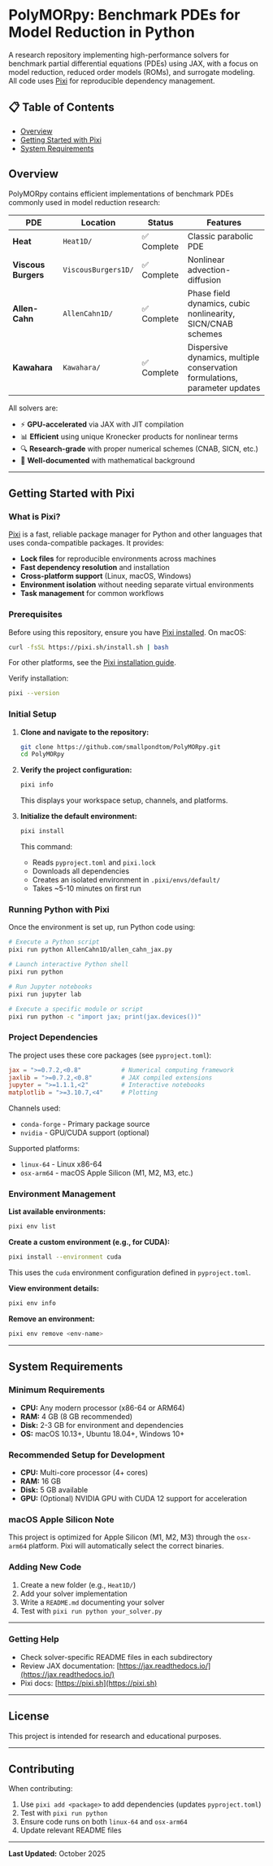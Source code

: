 # PolyMORpy: Benchmark PDEs for Model Reduction in Python

A research repository implementing high-performance solvers for benchmark partial differential equations (PDEs) using JAX, with a focus on model reduction, reduced order models (ROMs), and surrogate modeling. All code uses [Pixi](https://pixi.sh) for reproducible dependency management.

## 📋 Table of Contents

- [Overview](#overview)
- [Getting Started with Pixi](#getting-started-with-pixi)
- [System Requirements](#system-requirements)

## Overview

PolyMORpy contains efficient implementations of benchmark PDEs commonly used in model reduction research:

| PDE | Location | Status | Features |
|-----|----------|--------|----------|
| **Heat** | `Heat1D/` | ✅ Complete | Classic parabolic PDE |
| **Viscous Burgers** | `ViscousBurgers1D/` | ✅ Complete | Nonlinear advection-diffusion |
| **Allen-Cahn** | `AllenCahn1D/` | ✅ Complete | Phase field dynamics, cubic nonlinearity, SICN/CNAB schemes |
| **Kawahara** | `Kawahara/` | ✅ Complete | Dispersive dynamics, multiple conservation formulations, parameter updates |

All solvers are:

- ⚡ **GPU-accelerated** via JAX with JIT compilation
- 📊 **Efficient** using unique Kronecker products for nonlinear terms
- 🔍 **Research-grade** with proper numerical schemes (CNAB, SICN, etc.)
- 📝 **Well-documented** with mathematical background

---

## Getting Started with Pixi

### What is Pixi?

[Pixi](https://pixi.sh) is a fast, reliable package manager for Python and other languages that uses conda-compatible packages. It provides:

- **Lock files** for reproducible environments across machines
- **Fast dependency resolution** and installation
- **Cross-platform support** (Linux, macOS, Windows)
- **Environment isolation** without needing separate virtual environments
- **Task management** for common workflows

### Prerequisites

Before using this repository, ensure you have [Pixi installed](https://pixi.sh/latest/#installation). On macOS:

```bash
curl -fsSL https://pixi.sh/install.sh | bash
```

For other platforms, see the [Pixi installation guide](https://pixi.sh/latest/#installation).

Verify installation:

```bash
pixi --version
```

### Initial Setup

1. **Clone and navigate to the repository:**

   ```bash
   git clone https://github.com/smallpondtom/PolyMORpy.git
   cd PolyMORpy
   ```

2. **Verify the project configuration:**

   ```bash
   pixi info
   ```

   This displays your workspace setup, channels, and platforms.

3. **Initialize the default environment:**

   ```bash
   pixi install
   ```

   This command:
   - Reads `pyproject.toml` and `pixi.lock`
   - Downloads all dependencies
   - Creates an isolated environment in `.pixi/envs/default/`
   - Takes ~5-10 minutes on first run

### Running Python with Pixi

Once the environment is set up, run Python code using:

```bash
# Execute a Python script
pixi run python AllenCahn1D/allen_cahn_jax.py

# Launch interactive Python shell
pixi run python

# Run Jupyter notebooks
pixi run jupyter lab

# Execute a specific module or script
pixi run python -c "import jax; print(jax.devices())"
```

### Project Dependencies

The project uses these core packages (see `pyproject.toml`):

```toml
jax = ">=0.7.2,<0.8"           # Numerical computing framework
jaxlib = ">=0.7.2,<0.8"        # JAX compiled extensions
jupyter = ">=1.1.1,<2"         # Interactive notebooks
matplotlib = ">=3.10.7,<4"     # Plotting
```

Channels used:

- `conda-forge` - Primary package source
- `nvidia` - GPU/CUDA support (optional)

Supported platforms:

- `linux-64` - Linux x86-64
- `osx-arm64` - macOS Apple Silicon (M1, M2, M3, etc.)

### Environment Management

**List available environments:**

```bash
pixi env list
```

**Create a custom environment (e.g., for CUDA):**

```bash
pixi install --environment cuda
```

This uses the `cuda` environment configuration defined in `pyproject.toml`.

**View environment details:**

```bash
pixi env info
```

**Remove an environment:**

```bash
pixi env remove <env-name>
```

---

## System Requirements

### Minimum Requirements

- **CPU:** Any modern processor (x86-64 or ARM64)
- **RAM:** 4 GB (8 GB recommended)
- **Disk:** 2-3 GB for environment and dependencies
- **OS:** macOS 10.13+, Ubuntu 18.04+, Windows 10+

### Recommended Setup for Development

- **CPU:** Multi-core processor (4+ cores)
- **RAM:** 16 GB
- **Disk:** 5 GB available
- **GPU:** (Optional) NVIDIA GPU with CUDA 12 support for acceleration

### macOS Apple Silicon Note

This project is optimized for Apple Silicon (M1, M2, M3) through the `osx-arm64` platform. Pixi will automatically select the correct binaries.

### Adding New Code

1. Create a new folder (e.g., `Heat1D/`)
2. Add your solver implementation
3. Write a `README.md` documenting your solver
4. Test with `pixi run python your_solver.py`

---

### Getting Help

- Check solver-specific README files in each subdirectory
- Review JAX documentation: [https://jax.readthedocs.io/](https://jax.readthedocs.io/)
- Pixi docs: [https://pixi.sh](https://pixi.sh)

---

## License

This project is intended for research and educational purposes.

---

## Contributing

When contributing:

1. Use `pixi add <package>` to add dependencies (updates `pyproject.toml`)
2. Test with `pixi run python`
3. Ensure code runs on both `linux-64` and `osx-arm64`
4. Update relevant README files

---

**Last Updated:** October 2025
